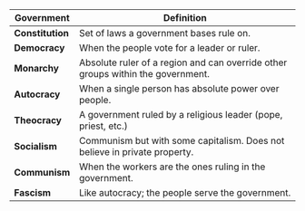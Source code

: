 | Government       | Definition |
|--|--|
| **Constitution** | Set of laws a government bases rule on. |
| **Democracy** | When the people vote for a leader or ruler. |
| **Monarchy** | Absolute ruler of a region and can override other groups within the government. |
| **Autocracy** | When a single person has absolute power over people. |
| **Theocracy** | A government ruled by a religious leader (pope, priest, etc.) |
| **Socialism** | Communism but with some capitalism. Does not believe in private property. |
| **Communism** | When the workers are the ones ruling in the government. |
| **Fascism** | Like autocracy; the people serve the government. |
